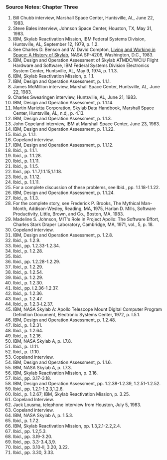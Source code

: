 ### Source Notes: Chapter Three

1. Bill Chubb interview, Marshall Space Center, Huntsville, AL, June 22,
    1983\.
2. Steve Bales interview, Johnson Space Center, Houston, TX, May 31,
    1983\.
3. IBM, Skylab Reactivation Mission, IBM Federal Systems Division,
    Huntsville, AL, September 12, 1979, p. 1.2.
4. See Charles D. Benson and W. David Compton, [Living and Working in
    Space: A History of Skylab](http://history.nasa.gov/SP-4208/sp4208.htm),
    NASA SP-4208, Washington, D.C., 1983.
5. IBM, Design and Operation Assessment of Skylab ATMDC/WCIU Flight
    Hardware and Software, IBM Federal Systems Division Electronics System
    Center, Huntsville, AL, May 9, 1974, p. 1.1.3.
6. IBM, Skylab Reactivation Mission, p. 1.1.
7. IBM, Design and Operation Assessment, p. 1.1.1.
8. James McMillion interview, Marshall Space Center, Huntsville, AL,
    June 22, 1983.
9. Charles Swearingen interview, Huntsville, AL, June 21, 1983.
10. IBM, Design and Operation Assessment, p. 1.1.14.
11. Martin Marietta Corporation, Skylab Data Handbook, Marshall Space
    Center, Huntsville, AL, n.d,, p. 4.13.
12. IBM, Design and Operation Assessment, p. 1.1.3.
13. John Copeland interview, IBM at Marshall Space Center, June 23,
    1983\.
14. IBM, Design and Operation Assessment, p. 1.1.22.
15. Ibid.,p. 1.1.1.
16. Copeland interview.
17. IBM, Design and Operation Assessment, p. 1.1.12.
18. Ibid., p. 1.1.1.
19. Ibid., p. 1.1.28.
20. Ibid., p. 1.1.11.
21. Ibid., p. 1.1.5.
22. Ibid., pp. 1.1.7,1.1.15,1.1.18.
23. Ibid., p. 1.1.12.
24. Ibid., p. 1.1.11.
25. For a complete discussion of these problems, see Ibid., pp.
    1\.1.18-1.1.22.
26. IBM, Design and Operation Assessment, p. 1.1.24.
27. Ibid., p. 1.1.3.
28. For the complete story, see Frederick P. Brooks, The Mythical
    Man-Month, Addison-Wesley, Reading, MA, 1975, Harlan D. Mills, Software
    Productivity, Little, Brown, and Co., Boston, MA, 1983.
29. Madeline S. Johnson, MIT's Role in Project Apollo: The Software
    Effort, Charles Stark Draper Laboratory, Cambridge, MA, 1971, vol., 5,
    p. 18.
30. Copeland interview.
31. IBM, Design and Operation Assessment, p. 1.2.8.
32. Ibid., p. 1.2.9.
33. Ibid., pp. 1.2.33-1.2.34.
34. Ibid., p. 1.2.28.
35. Ibid.
36. Ibid., pp. 1.2.28-1.2.29.
37. Ibid., p. 1.2.29.
38. Ibid., p. 1.2.54.
39. Ibid., p. 1.2.29.
40. Ibid., p. 1.2.30.
41. Ibid., pp. l.2.36-1.2.37.
42. Ibid., p. 1.2.36.
43. Ibid., p. 1.2.47.
44. Ibid., p. 1.2.3-l.2.37.
45. IBM, NASA Skylab A: Apollo Telescope Mount Digital Computer Program
    Definition Document, Electronic Systems Center, 1972, p. I.5.1.
46. IBM, Design and Operation Assessment, p. 1.2.48.
47. Ibid., p. 1.2.31.
48. Ibid., p. 1.2.64.
49. Ibid., p. 1.2.16.
50. IBM, NASA Skylab A, p. I.7.8.
51. Ibid., p. I.1.11.
52. Ibid., p. I.1.10.
53. Copeland interview.
54. IBM, Design and Operation Assessment, p. 1.1.6.
55. IBM, NASA Skylab A, p. I.7.3.
56. IBM, Skylab Reactivation Mission, p. 3.16.
57. Ibid., pp. 3.17-3.18.
58. IBM, Design and Operation Assessment, pp. 1.2.38-1.2.39,
    1\.2.51-1.2.52.
59. Ibid., pp. 1.2.1-1.2.3,1.2.6.
60. Ibid., p. 1.2.67; IBM, Skylab Reactivation Mission, p. 3.25.
61. Copeland Interview.
62. Jack Lousma, telephone interview from Houston, July 5, 1983.
63. Copeland interview.
64. IBM, NASA Skylab A, p. 1.5.3.
65. Ibid., p. 1.7.2.
66. IBM, Skylab Reactivation Mission, pp. 1.3,2.1-2.2,2.4.
67. Ibid., pp. 1.2,5.3.
68. Ibid., pp. 3.l9-3.20.
69. Ibid., pp. 3.3-3.4,3,9.
70. Ibid., pp. 3.10-ll, 3.20, 3.22.
71. Ibid., pp. 3.30, 3.33.
